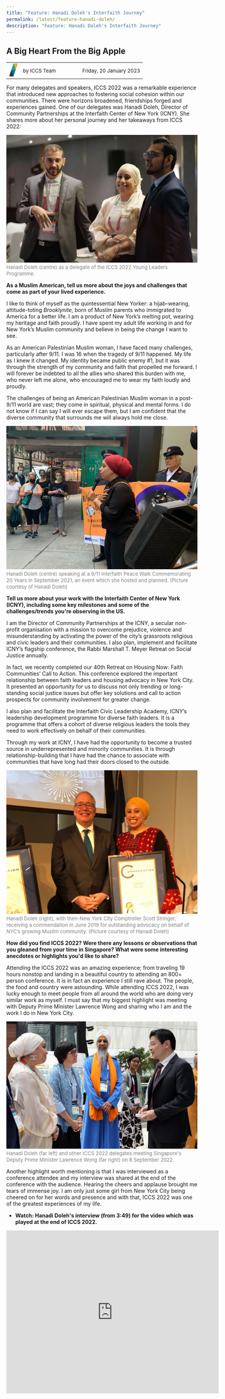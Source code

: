 ```yaml
---
title: "Feature: Hanadi Doleh's Interfaith Journey"
permalink: /latest/feature-hanadi-doleh/
description: "Feature: Hanadi Doleh's Interfaith Journey"
---
```

## A Big Heart From the Big Apple

<table>
 <tr>
	 <td><img src="/images/ICCS-parallelogram_narrow.png" style="width:23px"></td>
	 <td><font size="-1">by ICCS Team</font></td>
	 <td></td>
	 <td></td>
	 <td></td>
	 <td></td>
	 <td><font size="-1">Friday, 20 January 2023</font></td>
	</tr>
	<tr></tr>
</table>

For many delegates and speakers, ICCS 2022 was a remarkable experience that introduced new approaches to fostering social cohesion within our communities. There were horizons broadened, friendships forged and experiences gained. One of our delegates was Hanadi Doleh, Director of Community Partnerships at the Interfaith Center of New York (ICNY). She shares more about her personal journey and her takeaways from ICCS 2022:

![](/images/Hanadi_1.jpg)
<font color = "grey"><font size="-1">Hanadi Doleh (centre) as a delegate of the ICCS 2022 Young Leaders Programme.</font></font>

**As a Muslim American, tell us more about the joys and challenges that come as part of your lived experience.**

I like to think of myself as the quintessential New Yorker: a hijab-wearing, attitude-toting *Brooklynite*, born of Muslim parents who immigrated to America for a better life. I am a product of New York’s melting pot, wearing my heritage and faith proudly. I have spent my adult life working in and for New York’s Muslim community and believe in being the change I want to see. 

As an American Palestinian Muslim woman, I have faced many challenges, particularly after 9/11. I was 16 when the tragedy of 9/11 happened. My life as I knew it changed. My identity became public enemy #1, but it was through the strength of my community and faith that propelled me forward. I will forever be indebted to all the allies who shared this burden with me, who never left me alone, who encouraged me to wear my faith loudly and proudly.

The challenges of being an American Palestinian Muslim woman in a post-9/11 world are vast; they come in spiritual, physical and mental forms. I do not know if I can say I will ever escape them, but I am confident that the diverse community that surrounds me will always hold me close.

![](/images/Hanadi_2.jpg)
<font color = "grey"><font size="-1">Hanadi Doleh (centre) speaking at a 9/11 Interfaith Peace Walk Commemorating 20 Years in September 2021, an event which she hosted and planned. (Picture courtesy of Hanadi Doleh)</font></font>

**Tell us more about your work with the Interfaith Center of New York (ICNY), including some key milestones and some of the challenges/trends you're observing in the US.**

I am the Director of Community Partnerships at the ICNY, a secular non-profit organisation with a mission to overcome prejudice, violence and misunderstanding by activating the power of the city’s grassroots religious and civic leaders and their communities. I also plan, implement and facilitate ICNY’s flagship conference, the Rabbi Marshall T. Meyer Retreat on Social Justice annually. 

In fact, we recently completed our 40th Retreat on Housing Now: Faith Communities’ Call to Action. This conference explored the important relationship between faith leaders and housing advocacy in New York City. It presented an opportunity for us to discuss not only trending or long-standing social justice issues but offer key solutions and call to action prospects for community involvement for greater change. 

I also plan and facilitate the Interfaith Civic Leadership Academy, ICNY’s leadership development programme for diverse faith leaders. It is a programme that offers a cohort of diverse religious leaders the tools they need to work effectively on behalf of their communities. 

Through my work at ICNY, I have had the opportunity to become a trusted source in underrepresented and minority communities. It is through relationship-building that I have had the chance to associate with communities that have long had their doors closed to the outside.

![](/images/Hanadi_3.jpg)
<font color = "grey"><font size="-1">Hanadi Doleh (right), with then-New York City Comptroller Scott Stringer, receiving a commendation in June 2019 for outstanding advocacy on behalf of NYC’s growing Muslim community. (Picture courtesy of Hanadi Doleh)</font></font>

**How did you find ICCS 2022? Were there any lessons or observations that you gleaned from your time in Singapore? What were some interesting anecdotes or highlights you'd like to share?**
 
Attending the ICCS 2022 was an amazing experience; from traveling 19 hours nonstop and landing in a beautiful country to attending an 800+ person conference. It is in fact an experience I still rave about. The people, the food and country were astounding. While attending ICCS 2022, I was lucky enough to meet people from all around the world who are doing very similar work as myself. I must say that my biggest highlight was meeting with Deputy Prime Minister Lawrence Wong and sharing who I am and the work I do in New York City. 

![](/images/Hanadi_4.jpg)
<font color = "grey"><font size="-1">Hanadi Doleh (far left) and other ICCS 2022 delegates meeting Singapore's Deputy Prime Minister Lawrence Wong (far right) on 8 September 2022.</font></font>

Another highlight worth mentioning is that I was interviewed as a conference attendee and my interview was shared at the end of the conference with the audience. Hearing the cheers and applause brought me tears of immense joy. I am only just some girl from New York City being cheered on for her words and presence and with that, ICCS 2022 was one of the greatest experiences of my life.

* **Watch: Hanadi Doleh's interview (from 3:49) for the video which was played at the end of ICCS 2022.**
<center><iframe src="https://www.facebook.com/plugins/video.php?height=314&href=https%3A%2F%2Fwww.facebook.com%2FICCSSG%2Fvideos%2F1807111626294694%2F&show_text=true&width=560&t=0" width="560" height="429" style="border:none;overflow:hidden" scrolling="no" frameborder="0" allowfullscreen="true" allow="autoplay; clipboard-write; encrypted-media; picture-in-picture; web-share" allowFullScreen="true"></iframe></center>